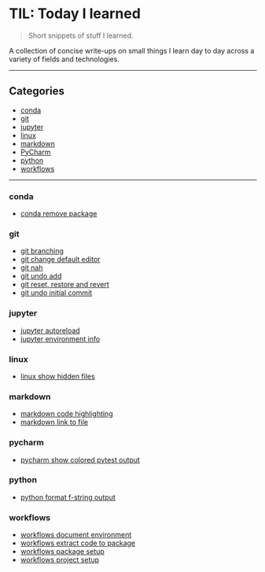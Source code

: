 # TIL: Today I learned

> Short snippets of stuff I learned.

A collection of concise write-ups on small things I learn day to day across a
variety of fields and technologies.

---

## Categories
* [conda](conda)
* [git](git)
* [jupyter](jupyter)
* [linux](linux)
* [markdown](markdown)
* [PyCharm](pycharm)
* [python](python)
* [workflows](workflows)


---

### conda
- [conda remove package](conda/conda_remove_package.md)


### git
- [git branching](git/git_branching.md)
- [git change default editor](git/git_change_editor.md)
- [git nah](git/git_nah.md)
- [git undo add](git/git_undo_add.md)
- [git reset, restore and revert](git/git_reset_restore_revert.md)
- [git undo initial commit](git/git_undo_initial_commit.md)


### jupyter
- [jupyter autoreload](jupyter/jupyter_autoreload.md)
- [jupyter environment info](jupyter/jupyter_environment_info.md)


### linux
- [linux show hidden files](linux/linux_show_hidden_files.md)


### markdown
- [markdown code highlighting](markdown/markdown_code.md)
- [markdown link to file](markdown/markdown_link_to_file.md)


### pycharm
- [pycharm show colored pytest output](pycharm/pycharm_colored_output.md)


### python
- [python format f-string output](python/python_format_f_string.md)


### workflows
- [workflows document environment](workflows/workflows_document_environment.md)
- [workflows extract code to package](workflows/workflows_extract_code_to_package.md)
- [workflows package setup](workflows/workflows_package_setup.md)
- [workflows project setup](workflows/workflows_project_setup.md)
